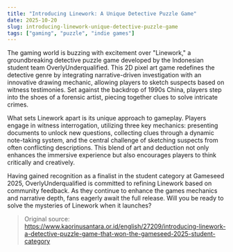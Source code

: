 ```yaml
---
title: "Introducing Linework: A Unique Detective Puzzle Game"
date: 2025-10-20
slug: introducing-linework-unique-detective-puzzle-game
tags: ["gaming", "puzzle", "indie games"]
---
```


The gaming world is buzzing with excitement over "Linework," a groundbreaking detective puzzle game developed by the Indonesian student team OverlyUnderqualified. This 2D pixel art game redefines the detective genre by integrating narrative-driven investigation with an innovative drawing mechanic, allowing players to sketch suspects based on witness testimonies. Set against the backdrop of 1990s China, players step into the shoes of a forensic artist, piecing together clues to solve intricate crimes.

What sets Linework apart is its unique approach to gameplay. Players engage in witness interrogation, utilizing three key mechanics: presenting documents to unlock new questions, collecting clues through a dynamic note-taking system, and the central challenge of sketching suspects from often conflicting descriptions. This blend of art and deduction not only enhances the immersive experience but also encourages players to think critically and creatively.

Having gained recognition as a finalist in the student category at Gameseed 2025, OverlyUnderqualified is committed to refining Linework based on community feedback. As they continue to enhance the games mechanics and narrative depth, fans eagerly await the full release. Will you be ready to solve the mysteries of Linework when it launches?

> Original source: https://www.kaorinusantara.or.id/english/27209/introducing-linework-a-detective-puzzle-game-that-won-the-gameseed-2025-student-category